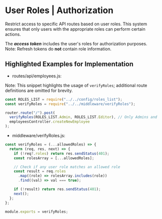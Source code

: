 # User Roles | Authorization

Restrict access to specific API routes based on user roles. This system ensures that only users with the appropriate roles can perform certain actions.

The **_access token_** includes the user's roles for authorization purposes. Note: Refresh tokens do **not** contain role information.

## Highlighted Examples for Implementation

- routes/api/employees.js:

Note: This snippet highlights the usage of `verifyRoles`; additional route definitions are omitted for brevity.

```javascript
const ROLES_LIST = require("../../config/roles_list");
const verifyRoles = require("../../middleware/verifyRoles");

router.route("/").post(
  verifyRoles(ROLES_LIST.Admin, ROLES_LIST.Editor), // Only Admins and Editors can create employees
  employeesController.createNewEmployee
);
```

- middleware/verifyRoles.js:

```javascript
const verifyRoles = (...allowedRoles) => {
  return (req, res, next) => {
    if (!req?.roles) return res.sendStatus(401);
    const rolesArray = [...allowedRoles];

    // Check if any user role matches an allowed role
    const result = req.roles
      .map((role) => rolesArray.includes(role))
      .find((val) => val === true);

    if (!result) return res.sendStatus(401);
    next();
  };
};

module.exports = verifyRoles;
```
